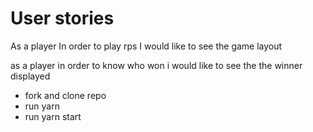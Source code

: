 # User stories

As a player
In order to play rps 
I would like to see the game layout

as a player
in order to know who won
i would like to see the the winner displayed

- fork and clone repo
- run yarn
- run yarn start
